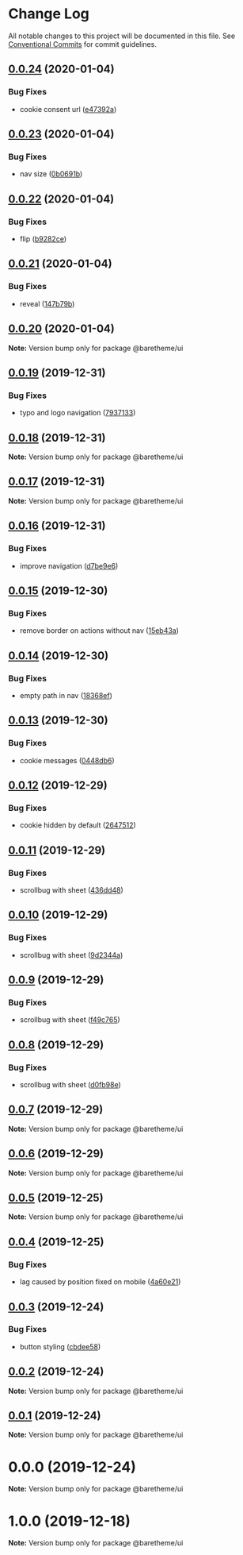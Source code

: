 # Change Log

All notable changes to this project will be documented in this file.
See [Conventional Commits](https://conventionalcommits.org) for commit guidelines.

## [0.0.24](https://gitlab.com/baretheme/theme/compare/v0.0.23...v0.0.24) (2020-01-04)


### Bug Fixes

* cookie consent url ([e47392a](https://gitlab.com/baretheme/theme/commit/e47392a24a4badd52399bea6b8f27ba7d73ab32c))





## [0.0.23](https://gitlab.com/baretheme/theme/compare/v0.0.22...v0.0.23) (2020-01-04)


### Bug Fixes

* nav size ([0b0691b](https://gitlab.com/baretheme/theme/commit/0b0691b0f43e2bbf3697039b58ce5a0bb0e6bd69))





## [0.0.22](https://gitlab.com/baretheme/theme/compare/v0.0.21...v0.0.22) (2020-01-04)


### Bug Fixes

* flip ([b9282ce](https://gitlab.com/baretheme/theme/commit/b9282ce8de2e4a130c888b47fee0d910872db3e6))





## [0.0.21](https://gitlab.com/baretheme/theme/compare/v0.0.20...v0.0.21) (2020-01-04)


### Bug Fixes

* reveal ([147b79b](https://gitlab.com/baretheme/theme/commit/147b79b39c32fea6a8f6a1bbfeca5e68d4201910))





## [0.0.20](https://gitlab.com/baretheme/theme/compare/v0.0.19...v0.0.20) (2020-01-04)

**Note:** Version bump only for package @baretheme/ui





## [0.0.19](https://gitlab.com/baretheme/theme/compare/v0.0.18...v0.0.19) (2019-12-31)


### Bug Fixes

* typo and logo navigation ([7937133](https://gitlab.com/baretheme/theme/commit/7937133ad6b5fefe70e1a93bbcd5c35b04e4dd7a))





## [0.0.18](https://gitlab.com/baretheme/theme/compare/v0.0.17...v0.0.18) (2019-12-31)

**Note:** Version bump only for package @baretheme/ui





## [0.0.17](https://gitlab.com/baretheme/theme/compare/v0.0.16...v0.0.17) (2019-12-31)

**Note:** Version bump only for package @baretheme/ui





## [0.0.16](https://gitlab.com/baretheme/theme/compare/v0.0.15...v0.0.16) (2019-12-31)


### Bug Fixes

* improve navigation ([d7be9e6](https://gitlab.com/baretheme/theme/commit/d7be9e6e09dfa2194d490c1383797f368cf5f6ab))





## [0.0.15](https://gitlab.com/baretheme/theme/compare/v0.0.14...v0.0.15) (2019-12-30)


### Bug Fixes

* remove border on actions without nav ([15eb43a](https://gitlab.com/baretheme/theme/commit/15eb43ad5d3c250ee176908c02c199ce78389eb7))





## [0.0.14](https://gitlab.com/baretheme/theme/compare/v0.0.13...v0.0.14) (2019-12-30)


### Bug Fixes

* empty path in nav ([18368ef](https://gitlab.com/baretheme/theme/commit/18368efc57bedc0aae7eddeb0a45794f58e15097))





## [0.0.13](https://gitlab.com/baretheme/theme/compare/v0.0.12...v0.0.13) (2019-12-30)


### Bug Fixes

* cookie messages ([0448db6](https://gitlab.com/baretheme/theme/commit/0448db6bf1e1f3a97f6cbb4327f8d6a45acfc7a8))





## [0.0.12](https://gitlab.com/baretheme/theme/compare/v0.0.11...v0.0.12) (2019-12-29)


### Bug Fixes

* cookie hidden by default ([2647512](https://gitlab.com/baretheme/theme/commit/26475123d373c9537d6a838efd289cb56a433653))





## [0.0.11](https://gitlab.com/baretheme/theme/compare/v0.0.10...v0.0.11) (2019-12-29)


### Bug Fixes

* scrollbug with sheet ([436dd48](https://gitlab.com/baretheme/theme/commit/436dd483c0a4baed93d36f96de488709a3919126))





## [0.0.10](https://gitlab.com/baretheme/theme/compare/v0.0.9...v0.0.10) (2019-12-29)


### Bug Fixes

* scrollbug with sheet ([9d2344a](https://gitlab.com/baretheme/theme/commit/9d2344a9e67ebca3939553a8df93eaa44f2ec924))





## [0.0.9](https://gitlab.com/baretheme/theme/compare/v0.0.8...v0.0.9) (2019-12-29)


### Bug Fixes

* scrollbug with sheet ([f49c765](https://gitlab.com/baretheme/theme/commit/f49c765bf498499002f678810a5f22b09fd73db4))





## [0.0.8](https://gitlab.com/baretheme/theme/compare/v0.0.7...v0.0.8) (2019-12-29)


### Bug Fixes

* scrollbug with sheet ([d0fb98e](https://gitlab.com/baretheme/theme/commit/d0fb98e1676abce3f3c77deb0983fd909313375c))





## [0.0.7](https://gitlab.com/baretheme/theme/compare/v0.0.6...v0.0.7) (2019-12-29)

**Note:** Version bump only for package @baretheme/ui





## [0.0.6](https://gitlab.com/baretheme/theme/compare/v0.0.5...v0.0.6) (2019-12-29)

**Note:** Version bump only for package @baretheme/ui





## [0.0.5](https://gitlab.com/baretheme/theme/compare/v0.0.4...v0.0.5) (2019-12-25)

**Note:** Version bump only for package @baretheme/ui





## [0.0.4](https://gitlab.com/baretheme/theme/compare/v0.0.3...v0.0.4) (2019-12-25)


### Bug Fixes

* lag caused by position fixed on mobile ([4a60e21](https://gitlab.com/baretheme/theme/commit/4a60e211e4419c60a6d253b171b10a332f1a74d0))





## [0.0.3](https://gitlab.com/baretheme/theme/compare/v0.0.2...v0.0.3) (2019-12-24)


### Bug Fixes

* button styling ([cbdee58](https://gitlab.com/baretheme/theme/commit/cbdee58b4aa829b0eeb12e63cb156da09a452e28))





## [0.0.2](https://gitlab.com/baretheme/theme/compare/v0.0.1...v0.0.2) (2019-12-24)

**Note:** Version bump only for package @baretheme/ui





## [0.0.1](https://gitlab.com/baretheme/theme/compare/v0.0.0...v0.0.1) (2019-12-24)

**Note:** Version bump only for package @baretheme/ui





# 0.0.0 (2019-12-24)

**Note:** Version bump only for package @baretheme/ui





# 1.0.0 (2019-12-18)

**Note:** Version bump only for package @baretheme/ui
